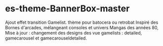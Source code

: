 # es-theme-BannerBox-master
Ajout effet transition Gamelist.
thème pour batocera ou retrobat
Inspiré des Bornes d'arcades, mélangeant consoles et univers Mangas des années 80, 
Mise à jour : changement des designs des vue gamelists : detailed, gamecarousel et gamecarouseldetailed.
